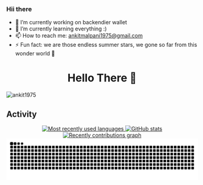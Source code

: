 ### Hii there 
- 🔭 I’m currently working on backendier wallet
- 🌱 I’m currently learning everything  :)
- 📫 How to reach me: ankitmalpani1975@gmail.com
- ⚡ Fun fact: we are those endless summer stars, we gone so far from this wonder world 🤣

<h1 align = "Center" >Hello There 👋 </h1>
<p align="Left"> <img src="https://komarev.com/ghpvc/?username=ankit1975&style=plastic&color=orange&label=PROFILE+VIEWS" alt="ankit1975"  /> </p>

## Activity

<div align="center">
    <a href="https://github.com/ankit1975">
	<img height="180em" src="https://github-readme-stats.vercel.app/api/top-langs/?username=ankit1975&layout=compact&langs_count=10&theme=tokyonight&title_color=2895BC&hide=VHDL,Stata&custom_title=Most recently used languages" alt="Most recently used languages">
    <img height="180em" src="https://github-readme-stats.vercel.app/api?username=ankit1975&hide=issues&show_icons=true&theme=tokyonight&hideborder=true&title_color=2895BC&icon_color=FE0000&include_all_commits=true" alt="GitHub stats">
	<img src="https://activity-graph.herokuapp.com/graph?username=ankit1975&custom_title=Recently%20contributions&hide_border=true&area=true&area_color=2895BC&point=FE0000&line=2895BC&theme=react-dark" alt="Recently contributions graph">
	<img src="https://github.com/h-ssiqueira/h-ssiqueira/blob/output/github-contribution-grid-snake.svg" alt="Snake animation">
	</a>
</div>


